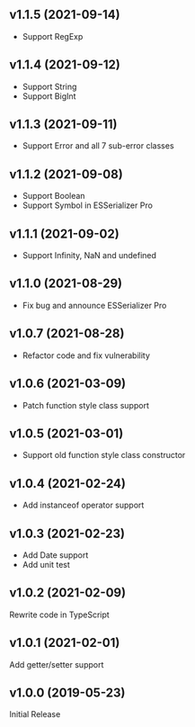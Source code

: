 ## v1.1.5 (2021-09-14)
* Support RegExp

## v1.1.4 (2021-09-12)
* Support String
* Support BigInt

## v1.1.3 (2021-09-11)
* Support Error and all 7 sub-error classes

## v1.1.2 (2021-09-08)
* Support Boolean
* Support Symbol in ESSerializer Pro

## v1.1.1 (2021-09-02)
* Support Infinity, NaN and undefined

## v1.1.0 (2021-08-29)
* Fix bug and announce ESSerializer Pro

## v1.0.7 (2021-08-28)
* Refactor code and fix vulnerability

## v1.0.6 (2021-03-09)
* Patch function style class support

## v1.0.5 (2021-03-01)
* Support old function style class constructor

## v1.0.4 (2021-02-24)
* Add instanceof operator support

## v1.0.3 (2021-02-23)
* Add Date support
* Add unit test

## v1.0.2 (2021-02-09)
Rewrite code in TypeScript

## v1.0.1 (2021-02-01)
Add getter/setter support

## v1.0.0 (2019-05-23)
Initial Release